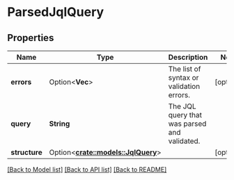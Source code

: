 # ParsedJqlQuery

## Properties

Name | Type | Description | Notes
------------ | ------------- | ------------- | -------------
**errors** | Option<**Vec<String>**> | The list of syntax or validation errors. | [optional]
**query** | **String** | The JQL query that was parsed and validated. | 
**structure** | Option<[**crate::models::JqlQuery**](JqlQuery.md)> |  | [optional]

[[Back to Model list]](../README.md#documentation-for-models) [[Back to API list]](../README.md#documentation-for-api-endpoints) [[Back to README]](../README.md)


